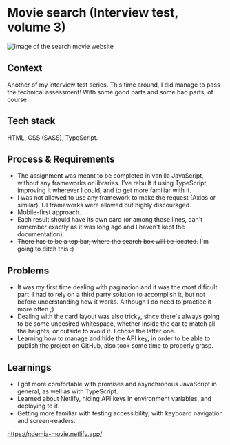 # Movie search (Interview test, volume 3)

![Image of the search movie website](https://demia.me/assets/images/movie_x2.png)

## Context
Another of my interview test series. This time around, I did manage to pass the technical assessment! With some good parts and some bad parts, of course.

## Tech stack
HTML, CSS (SASS), TypeScript.

## Process & Requirements
- The assignment was meant to be completed in vanilla JavaScript, without any frameworks or libraries. I've rebuilt it using TypeScript, improving it wherever I could, and to get more familiar with it.
- I was not allowed to use any framework to make the request (Axios or similar). UI frameworks were allowed but highly discouraged.
- Mobile-first approach.
- Each result should have its own card (or among those lines, can't remember exactly as it was long ago and I haven't kept the documentation).
- ~~There has to be a top bar, where the search box will be located.~~ I'm going to ditch this :)

## Problems
- It was my first time dealing with pagination and it was the most dificult part. I had to rely on a third party solution to accomplish it, but not before understanding how it works. Although I do need to practice it more often ;)
- Dealing with the card layout was also tricky, since there's always going to be some undesired whitespace, whether inside the car to match all the heights, or outside to avoid it. I chose the latter one.
- Learning how to manage and hide the API key, in order to be able to publish the project on GitHub, also took some time to properly grasp. 

## Learnings
- I got more comfortable with promises and asynchronous JavaScript in general, as well as with TypeScript.
- Learned about Netlify, hiding API keys in environment variables, and deploying to it.
- Getting more familiar with testing accessibility, with keyboard navigation and screen-readers.

https://ndemia-movie.netlify.app/
